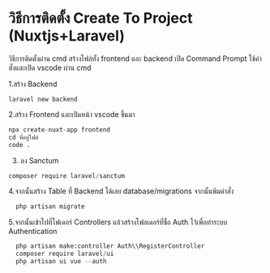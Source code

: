 # วิธีการติดตั้ง Create To Project (Nuxtjs+Laravel)

วิธีการติดตั้งผ่าน cmd สร้างไฟล์ทั้ง frontend และ backend
เปิด Command Prompt ใช้คำสั่งและเปิด vscode ผ่าน cmd

1.สร้าง Backend
```#4078c0
laravel new backend
```

2.สร้าง Frontend และเปิดหน้า vscode ขึ้นมา
```python
npx create-nuxt-app frontend
cd ที่อยู่ไฟล์
code .
```

3. ลง Sanctum
```python
composer require laravel/sanctum
```

4.จากนั้นสร้าง Table ที่ Backend ได้เลย
  database/migrations จากนั้นพิมคำสั่ง 
```python
  php artisan migrate
```

5.จากนั้นเข้าไปที่โฟเดอร์ Controllers แล้วสร้างโฟลเดอร์ที่ชื่อ Auth ไว้เพื่อทำระบบ Authentication
```python
  php artisan make:controller Auth\\RegisterController
  composer require laravel/ui
  php artisan ui vue --auth
```
